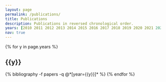 ```yaml
---
layout: page
permalink: /publications/
title: Publications
description: Publications in reversed chronological order. 
years: [2010 2011 2012 2013 2014 2015 2016 2017 2018 2019 2020 2021 2022]
nav: true
---
```


<div class="publications">

{% for y in page.years %}
  <h2 class="year">{{y}}</h2>
  {% bibliography -f papers -q @*[year={{y}}]* %}
{% endfor %}

</div>
